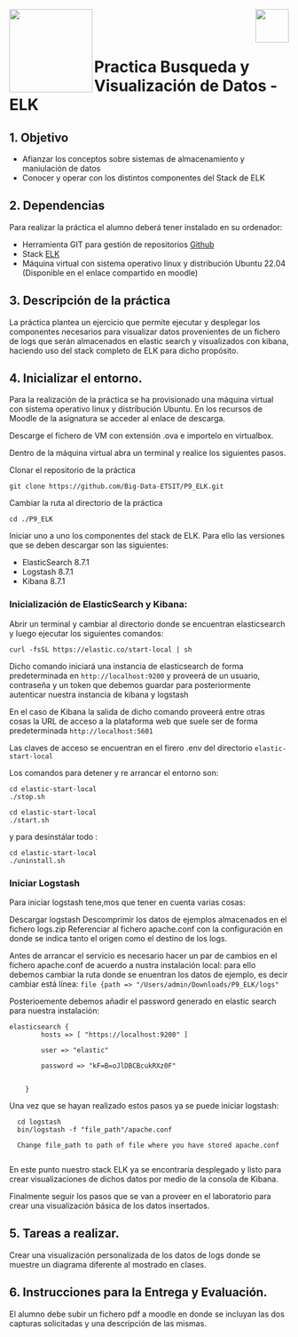 <img  align="left" width="150" style="float: left;" src="https://www.upm.es/sfs/Rectorado/Gabinete%20del%20Rector/Logos/UPM/CEI/LOGOTIPO%20leyenda%20color%20JPG%20p.png">
<img  align="right" width="60" style="float: right;" src="https://www.dit.upm.es/images/dit08.gif">


<br/><br/>


# Practica Busqueda y Visualización de Datos - ELK

## 1. Objetivo

- Afianzar los conceptos sobre sistemas de almacenamiento y maniulación de datos
- Conocer y operar con los distintos componentes del Stack de ELK

## 2. Dependencias

Para realizar la práctica el alumno deberá tener instalado en su ordenador:
- Herramienta GIT para gestión de repositorios [Github](https://git-scm.com/downloads)
- Stack [ELK](https://www.elastic.co/es/elastic-stack/)
- Máquina virtual con sistema operativo linux y distribución Ubuntu 22.04 (Disponible en el enlace compartido en moodle) 


## 3. Descripción de la práctica

La práctica plantea un ejercicio que permite ejecutar y desplegar los componentes necesarios para visualizar datos provenientes de un fichero de logs que serán almacenados en elastic search y visualizados con kibana, haciendo uso del stack completo de ELK para dicho propósito.


## 4. Inicializar el entorno.

Para la realización de la práctica se ha provisionado una máquina virtual con sistema operativo linux y distribución Ubuntu. En los recursos de Moodle de la asignatura se acceder al enlace de descarga.

Descarge el fichero de VM con extensión .ova e importelo en virtualbox. 

Dentro de la máquina virtual abra un terminal y realice los siguientes pasos.

Clonar el repositorio de la práctica

```
git clone https://github.com/Big-Data-ETSIT/P9_ELK.git
```
Cambiar la ruta al directorio de la práctica
```
cd ./P9_ELK
```

Iniciar uno a uno los componentes del stack de ELK. Para ello las versiones que se deben descargar son las siguientes:

- ElasticSearch 8.7.1
- Logstash 8.7.1
- Kibana 8.7.1

### Inicialización de ElasticSearch y Kibana:

Abrir un terminal y  cambiar al directorio donde se encuentran elasticsearch y luego ejecutar los siguientes comandos:


```
curl -fsSL https://elastic.co/start-local | sh
```
Dicho comando iniciará una instancia de elasticsearch de forma predeterminada en `http://localhost:9200` y proveerá de un usuario, contraseña y un token que debemos guardar para posteriormente autenticar nuestra instancia de kibana y logstash

En el caso de Kibana la salida de dicho comando proveerá entre otras cosas la URL de acceso a la plataforma web que suele ser de forma predeterminada `http://localhost:5601` 

Las claves de acceso se encuentran en el firero .env del directorio `elastic-start-local`

Los comandos para detener y re arrancar el entorno son:

```
cd elastic-start-local
./stop.sh
```
```
cd elastic-start-local
./start.sh
```

y para desinstálar todo :

```
cd elastic-start-local
./uninstall.sh
```



### Iniciar Logstash

Para iniciar logstash tene,mos que tener en cuenta varias cosas:

Descargar logstash
Descomprimir los datos de ejemplos almacenados en el fichero logs.zip
Referenciar al fichero apache.conf con la configuración en donde se indica tanto el origen como el destino de los logs.

Antes de arrancar el servicio es necesario hacer un par de cambios en el fichero apache.conf de acuerdo a nustra instalación local: para ello debemos cambiar la ruta donde se enuentran los datos de ejemplo, es decir cambiar está línea: `file {path => "/Users/admin/Downloads/P9_ELK/logs"`

Posterioemente debemos añadir el password generado en elastic search para nuestra instalación:

```
elasticsearch {
        hosts => [ "https://localhost:9200" ]

        user => "elastic"

        password => "kF=B=oJlDBCBcukRXz0F"
        

    }
```
Una vez que se hayan realizado estos pasos ya se puede iniciar logstash:

```
  cd logstash
  bin/logstash -f "file_path"/apache.conf
  
  Change file_path to path of file where you have stored apache.conf
  
```

En este punto nuestro stack ELK ya se encontraría desplegado y listo para crear visualizaciones de dichos datos por medio de la consola de Kibana.

Finalmente seguir los pasos que se van a proveer en el laboratorio para crear una visualización básica de los datos insertados.

## 5. Tareas a realizar.

Crear una visualización personalizada de los datos de logs donde se muestre un diagrama diferente al mostrado en clases.


## 6. Instrucciones para la Entrega y Evaluación.
El alumno debe subir un fichero pdf a moodle en donde se incluyan las dos capturas solicitadas y una descripción de las mismas.



